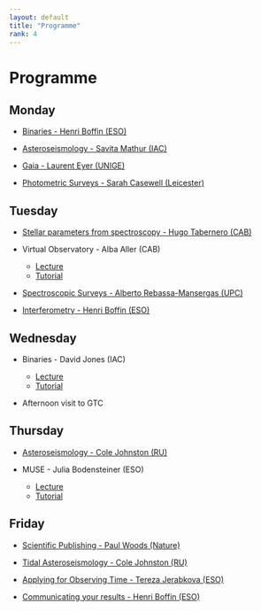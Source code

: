 ```yaml
---
layout: default
title: "Programme"
rank: 4
---
```

# Programme

## Monday

* [Binaries - Henri Boffin (ESO)](ComingSoon.md)

* [Asteroseismology - Savita Mathur (IAC)](ComingSoon.md)

* [Gaia - Laurent Eyer (UNIGE)](ComingSoon.md)

* [Photometric Surveys - Sarah Casewell (Leicester)](ComingSoon.md)

## Tuesday

* [Stellar parameters from spectroscopy - Hugo Tabernero (CAB)](ComingSoon.md)

* Virtual Observatory - Alba Aller (CAB)
  * [Lecture](ComingSoon.md)
  * [Tutorial](pdfs/vosa.pdf)

* [Spectroscopic Surveys - Alberto Rebassa-Mansergas (UPC)](ComingSoon.md)

* [Interferometry - Henri Boffin (ESO)](ComingSoon.md)

## Wednesday

* Binaries - David Jones (IAC)
  * [Lecture](ComingSoon.md)
  * [Tutorial](Dave.md)

* Afternoon visit to GTC

## Thursday

* [Asteroseismology - Cole Johnston (RU)](ComingSoon.md)

* MUSE - Julia Bodensteiner (ESO)
  * [Lecture](ComingSoon.md)
  * [Tutorial](ComingSoon.md)

## Friday

* [Scientific Publishing - Paul Woods (Nature)](ComingSoon.md)

* [Tidal Asteroseismology - Cole Johnston (RU)](ComingSoon.md)

* [Applying for Observing Time - Tereza Jerabkova (ESO)](ComingSoon.md)

* [Communicating your results - Henri Boffin (ESO)](ComingSoon.md)

<!-- *

[Test notebook](notebooks/Dave/test.md)
## Topics covered

### Binaries
* Henri Boffin
* David Jones

### Asteroseismology
* Cole Johnston
* Savita Mathur

### Instrumentation and techniques
* Julia Bodensteiner
* Henri Boffin
* Tereza Jerabkova

### Surveys
* Sarah Casewell
* Laurent Eyer
* Alberto Rebassa-Mansergas

### Virtual Observatory
* Alba Aller

### Stellar parameters from spectroscopy
* Hugo Tabernero

### Publishing practices
* Henri Boffin
* Paul Woods

-->
